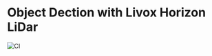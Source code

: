 # Object Dection with Livox Horizon LiDar
![CI](https://github.com/cs481-ekh/s21-team-lidar/workflows/CI/badge.svg)
